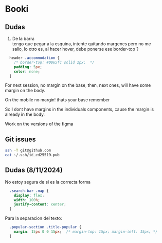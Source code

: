 # Booki

## Dudas 

1. De la barra <nav> tengo que pegar a la esquina, intente quitando margenes pero no me salio, lo otro es, al hacer hover, debe ponerse ese border-top ?


```css
  header .accommodation {
    /* border-top: #0065fc solid 2px;  */
    padding: 5px;
    color: none;
  }
```
For next session, no margin on the base, then, next ones, will have some margin on the body.

On the mobile no margin! thats your base remember

So I dont have margins in the individuals components, cause the margin is already in the body. 

Work on the versions of the figma


## Git issues

```bash
ssh -T git@github.com
cat ~/.ssh/id_ed25519.pub
```



## Dudas (8/11/2024)

No estoy segura de si es la correcta forma
```css
  .search-bar .map {
    display: flex;
    width: 100%; 
    justify-content: center;
  }
```

Para la separacion del texto:
```css
  .popular-section .title-popular {
    margin: 15px 0 0 15px;  /* margin-top: 15px; margin-left: 15px; */
  }
``` 